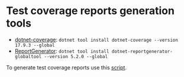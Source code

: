 # Test coverage reports generation tools

- [dotnet-coverage](https://learn.microsoft.com/en-us/dotnet/core/additional-tools/dotnet-coverage): `dotnet tool install dotnet-coverage --version 17.9.3 --global`
- [ReportGenerator](https://github.com/danielpalme/ReportGenerator): `dotnet tool install dotnet-reportgenerator-globaltool --version 5.2.0 --global`

To generate test coverage reports use this [script](../../Scripts/Tests/Test%20and%20Cover%20All%20Frameworks.ps1).

